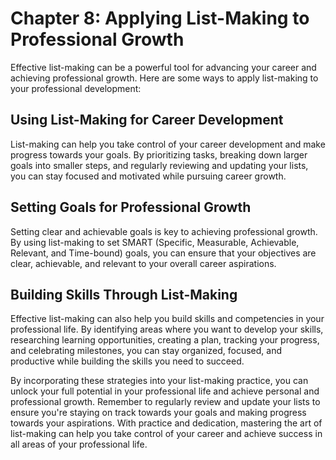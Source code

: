 Chapter 8: Applying List-Making to Professional Growth
======================================================

Effective list-making can be a powerful tool for advancing your career and achieving professional growth. Here are some ways to apply list-making to your professional development:

Using List-Making for Career Development
----------------------------------------

List-making can help you take control of your career development and make progress towards your goals. By prioritizing tasks, breaking down larger goals into smaller steps, and regularly reviewing and updating your lists, you can stay focused and motivated while pursuing career growth.

Setting Goals for Professional Growth
-------------------------------------

Setting clear and achievable goals is key to achieving professional growth. By using list-making to set SMART (Specific, Measurable, Achievable, Relevant, and Time-bound) goals, you can ensure that your objectives are clear, achievable, and relevant to your overall career aspirations.

Building Skills Through List-Making
-----------------------------------

Effective list-making can also help you build skills and competencies in your professional life. By identifying areas where you want to develop your skills, researching learning opportunities, creating a plan, tracking your progress, and celebrating milestones, you can stay organized, focused, and productive while building the skills you need to succeed.

By incorporating these strategies into your list-making practice, you can unlock your full potential in your professional life and achieve personal and professional growth. Remember to regularly review and update your lists to ensure you're staying on track towards your goals and making progress towards your aspirations. With practice and dedication, mastering the art of list-making can help you take control of your career and achieve success in all areas of your professional life.
